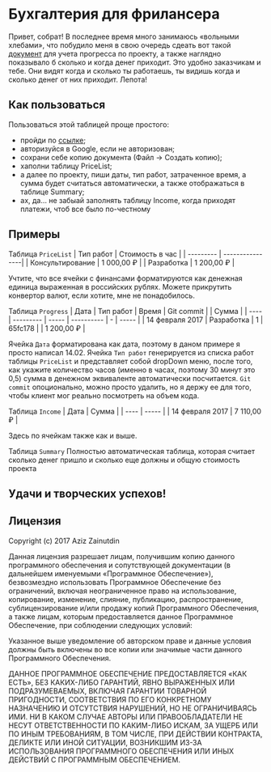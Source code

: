 # Бухгалтерия для фрилансера

Привет, собрат!
В последнее время много занимаюсь «вольными хлебами», что побудило меня в свою очередь сдеать вот такой [документ](https://docs.google.com/spreadsheets/d/1DNyqy74zbxTP2QF7-Akf-D7trM1ObLdZjc51m535VWM/edit#gid=1971514422) для учета прогресса по проекту, а также наглядно показывало б сколько и когда денег приходит.
Это удобно заказчикам и тебе. Они видят когда и сколько ты работаешь, ты видишь когда и сколько денег от них приходит. Лепота!

## Как пользоваться

Пользоваться этой таблицей проще простого:
- пройди по [ссылке](https://docs.google.com/spreadsheets/d/1DNyqy74zbxTP2QF7-Akf-D7trM1ObLdZjc51m535VWM/edit#gid=1971514422);
- авторизуйся в Google, если не авторизован;
- сохрани себе копию документа (Файл → Создать копию);
- хаполни таблицу PriceList;
- а далее по проекту, пиши даты, тип работ, затраченное время, а сумма будет считаться автоматически, а также отображаться в таблице Summary;
- ах, да… не забыай заполнять таблицу Income, когда приходят платежи, чтоб все было по-честному

## Примеры

Таблица `PriceList`
| Тип работ | Стоимость в час |
| --------- | ----------------|
| Консультирование | 1 000,00 ₽ |
| Разработка | 1 200,00 ₽ |

Учтите, что все ячейки с финансами форматируются как денежная единица выраженная в российских рублях. Можете прикрутить конвертор валют, если хотите, мне не понадобилось.

Таблица `Progress`
| Дата | Тип работ | Время | Git commit |   | Сумма |
| ---- | --------- | ----- | ---------- | - | ----- |
| 14 февраля 2017 | Разработка | 1 | 65fc178 |  | 1 200,00 ₽ |

Ячейка `Дата` форматирована как дата, поэтому в даном примере я просто написал 14.02. Ячейка `Тип работ` генерируется из списка работ таблицы `PriceList` и представляет собой dropDown меню, после того, как укажите количество часов (именно в часах, поэтому 30 минут это 0,5) сумма в денежном эквиваленте автоматически посчитается. `Git commit` опоционально, можно просто удалить, но я держу ее для того, чтобы клиент мог реально посмотреть на объем кода.

Таблица `Income`
| Дата | Сумма |
| ---- | ----- |
| 14 февраля 2017 | 7 110,00 ₽ |

Здесь по ячейкам также как и выше.

Таблица `Summary`
Полностью автоматическая таблица, которая считает сколько денег пришло и сколько еще должны и общую стоимость проекта

Удачи и творческих успехов!
---

## Лицензия
Copyright (c) 2017 Aziz Zainutdin

Данная лицензия разрешает лицам, получившим копию данного программного обеспечения и сопутствующей документации (в дальнейшем именуемыми «Программное Обеспечение»), безвозмездно использовать Программное Обеспечение без ограничений, включая неограниченное право на использование, копирование, изменение, слияние, публикацию, распространение, сублицензирование и/или продажу копий Программного Обеспечения, а также лицам, которым предоставляется данное Программное Обеспечение, при соблюдении следующих условий:

Указанное выше уведомление об авторском праве и данные условия должны быть включены во все копии или значимые части данного Программного Обеспечения.

ДАННОЕ ПРОГРАММНОЕ ОБЕСПЕЧЕНИЕ ПРЕДОСТАВЛЯЕТСЯ «КАК ЕСТЬ», БЕЗ КАКИХ-ЛИБО ГАРАНТИЙ, ЯВНО ВЫРАЖЕННЫХ ИЛИ ПОДРАЗУМЕВАЕМЫХ, ВКЛЮЧАЯ ГАРАНТИИ ТОВАРНОЙ ПРИГОДНОСТИ, СООТВЕТСТВИЯ ПО ЕГО КОНКРЕТНОМУ НАЗНАЧЕНИЮ И ОТСУТСТВИЯ НАРУШЕНИЙ, НО НЕ ОГРАНИЧИВАЯСЬ ИМИ. НИ В КАКОМ СЛУЧАЕ АВТОРЫ ИЛИ ПРАВООБЛАДАТЕЛИ НЕ НЕСУТ ОТВЕТСТВЕННОСТИ ПО КАКИМ-ЛИБО ИСКАМ, ЗА УЩЕРБ ИЛИ ПО ИНЫМ ТРЕБОВАНИЯМ, В ТОМ ЧИСЛЕ, ПРИ ДЕЙСТВИИ КОНТРАКТА, ДЕЛИКТЕ ИЛИ ИНОЙ СИТУАЦИИ, ВОЗНИКШИМ ИЗ-ЗА ИСПОЛЬЗОВАНИЯ ПРОГРАММНОГО ОБЕСПЕЧЕНИЯ ИЛИ ИНЫХ ДЕЙСТВИЙ С ПРОГРАММНЫМ ОБЕСПЕЧЕНИЕМ.